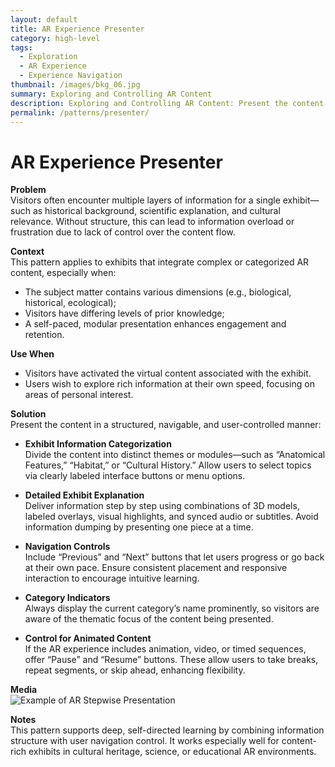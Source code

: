 ```yaml
---
layout: default
title: AR Experience Presenter
category: high-level
tags:
  - Exploration
  - AR Experience
  - Experience Navigation
thumbnail: /images/bkg_06.jpg
summary: Exploring and Controlling AR Content
description: Exploring and Controlling AR Content: Present the content in a structured, navigable, and user-controlled manner.
permalink: /patterns/presenter/
---
```


# AR Experience Presenter

**Problem**  
Visitors often encounter multiple layers of information for a single exhibit—such as historical background, scientific explanation, and cultural relevance. Without structure, this can lead to information overload or frustration due to lack of control over the content flow.

**Context**  
This pattern applies to exhibits that integrate complex or categorized AR content, especially when:
- The subject matter contains various dimensions (e.g., biological, historical, ecological);
- Visitors have differing levels of prior knowledge;
- A self-paced, modular presentation enhances engagement and retention.

**Use When**
- Visitors have activated the virtual content associated with the exhibit.
- Users wish to explore rich information at their own speed, focusing on areas of personal interest.

**Solution**  
Present the content in a structured, navigable, and user-controlled manner:

- **Exhibit Information Categorization**  
  Divide the content into distinct themes or modules—such as “Anatomical Features,” “Habitat,” or “Cultural History.” Allow users to select topics via clearly labeled interface buttons or menu options.

- **Detailed Exhibit Explanation**  
  Deliver information step by step using combinations of 3D models, labeled overlays, visual highlights, and synced audio or subtitles. Avoid information dumping by presenting one piece at a time.

- **Navigation Controls**  
  Include “Previous” and “Next” buttons that let users progress or go back at their own pace. Ensure consistent placement and responsive interaction to encourage intuitive learning.

- **Category Indicators**  
  Always display the current category’s name prominently, so visitors are aware of the thematic focus of the content being presented.

- **Control for Animated Content**  
  If the AR experience includes animation, video, or timed sequences, offer “Pause” and “Resume” buttons. These allow users to take breaks, repeat segments, or skip ahead, enhancing flexibility.

**Media**  
![Example of AR Stepwise Presentation](https://example.com/ar-presenter-demo.gif)

**Notes**  
This pattern supports deep, self-directed learning by combining information structure with user navigation control. It works especially well for content-rich exhibits in cultural heritage, science, or educational AR environments.
